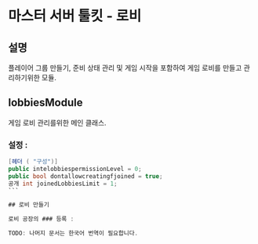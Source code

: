 # 마스터 서버 툴킷 - 로비

## 설명
플레이어 그룹 만들기, 준비 상태 관리 및 게임 시작을 포함하여 게임 로비를 만들고 관리하기위한 모듈.

## lobbiesModule

게임 로비 관리를위한 메인 클래스.

### 설정 :
````csharp
[헤더 ( "구성")]
public intelobbiespermissionLevel = 0;
public bool dontallowcreatingfjoined = true;
공개 int joinedLobbiesLimit = 1;
```

## 로비 만들기

로비 공장의 ### 등록 :

TODO: 나머지 문서는 한국어 번역이 필요합니다.
